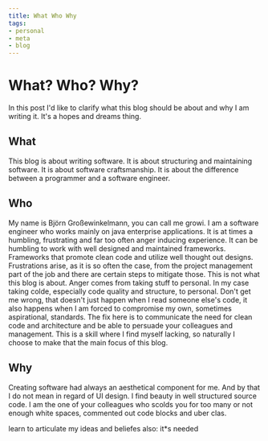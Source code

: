 ```yaml
---
title: What Who Why
tags:
- personal
- meta
- blog
---
```

# What? Who? Why?
In this post I'd like to clarify what this blog should be about and why I am writing it. It's a hopes and dreams thing.

## What
This blog is about writing software. It is about structuring and maintaining software. It is about software craftsmanship. It is about the difference between a programmer and a software engineer.

## Who 
My name is Björn Großewinkelmann, you can call me growi. I am a software engineer who works mainly on java enterprise applications. It is at times a humbling, frustrating and far too often anger inducing experience. 
It can be humbling to work with well designed and maintained frameworks. Frameworks that promote clean code and utilize well thought out designs.
Frustrations arise, as it is so often the case, from the project management part of the job and there are certain steps to mitigate those. This is not what this blog is about.
Anger comes from taking stuff to personal. In my case taking colde, especially code quality and structure, to personal. Don't get me wrong, that doesn't just happen when I read someone else's code, it also happens when I am forced to compromise my own, sometimes aspirational, standards. The fix here is to communicate the need for clean code and architecture and be able to persuade your colleagues and management. This is a skill where I find myself lacking, so naturally I choose to make that the main focus of this blog.

## Why

Creating software had always an aesthetical component for me. And by that I do not mean in regard of UI design. I find beauty in well structured source code. I am the one of your colleagues who scolds you for too many or not enough white spaces, commented out code blocks and uber clas. 


learn to articulate my ideas and beliefes
also: it*s needed
<!--stackedit_data:
eyJoaXN0b3J5IjpbLTEyMzAzMDQwNDIsLTUyNzEyMjI3MywtOT
Q0NDY3ODIzLDE0MjAwNTQyNDMsLTEwMTAyMjM0MSwxMDU1OTgx
NTI0LDIwMDc2MTAwODYsLTMzNjA5ODc4NSwxOTgzODM1NDI1LC
0yMDA5Mjk3MDM3LC0xNTg0OTYxMTQ3LC00NDQ2OTk5MTQsMTQ4
MTY4OTEwMywtNjEwMzczNDc4LC0xMDk5ODQzOTIsLTU1MTI1Mj
AyMCwxOTYzNjUzMTk0LDEyNTExNDE0NjcsMTEwMTQ0NTEzNCwt
MTY4OTU4NDQ5N119
-->